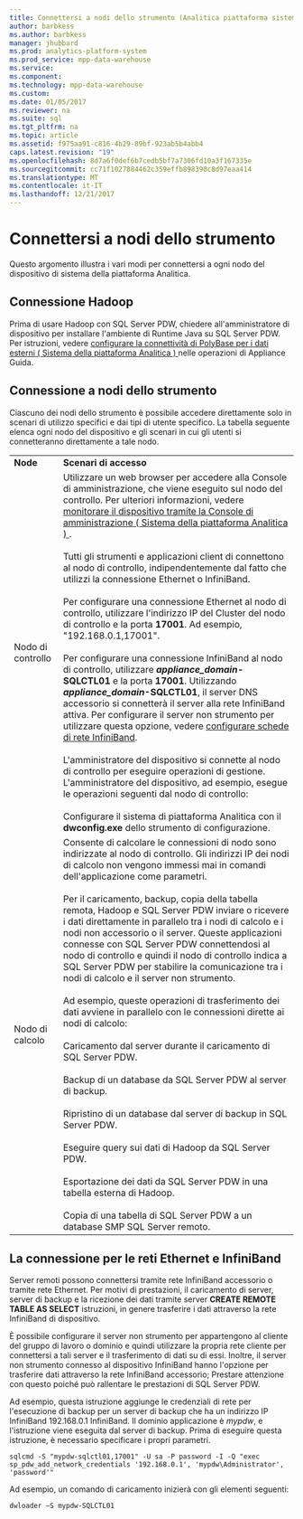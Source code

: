 ```yaml
---
title: Connettersi a nodi dello strumento (Analitica piattaforma sistema)
author: barbkess
ms.author: barbkess
manager: jhubbard
ms.prod: analytics-platform-system
ms.prod_service: mpp-data-warehouse
ms.service: 
ms.component: 
ms.technology: mpp-data-warehouse
ms.custom: 
ms.date: 01/05/2017
ms.reviewer: na
ms.suite: sql
ms.tgt_pltfrm: na
ms.topic: article
ms.assetid: f975aa91-c816-4b29-89bf-923ab5b4abb4
caps.latest.revision: "19"
ms.openlocfilehash: 8d7a6f0def6b7cedb5bf7a7306fd10a3f167335e
ms.sourcegitcommit: cc71f1027884462c359effb898390c8d97eaa414
ms.translationtype: MT
ms.contentlocale: it-IT
ms.lasthandoff: 12/21/2017
---
```

# <a name="connect-to-appliance-nodes"></a>Connettersi a nodi dello strumento
Questo argomento illustra i vari modi per connettersi a ogni nodo del dispositivo di sistema della piattaforma Analitica.  
  
## <a name="connecting-with-hadoop"></a>Connessione Hadoop  
Prima di usare Hadoop con SQL Server PDW, chiedere all'amministratore di dispositivo per installare l'ambiente di Runtime Java su SQL Server PDW. Per istruzioni, vedere [configurare la connettività di PolyBase per i dati esterni &#40; Sistema della piattaforma Analitica &#41; ](configure-polybase-connectivity-to-external-data.md) nelle operazioni di Appliance Guida.  
  
## <a name="ConnectingToIndividualNodes"></a>Connessione a nodi dello strumento  
Ciascuno dei nodi dello strumento è possibile accedere direttamente solo in scenari di utilizzo specifici e dai tipi di utente specifico. La tabella seguente elenca ogni nodo del dispositivo e gli scenari in cui gli utenti si connetteranno direttamente a tale nodo.  
  
<!-- MISSING LINKS For information on the purpose of each node, see [Understanding SQL Server PDW &#40;SQL Server PDW&#41;](../sqlpdw/understanding-sql-server-pdw-sql-server-pdw.md).  -->  
  
|||  
|-|-|  
|**Node**|**Scenari di accesso**|  
|Nodo di controllo|Utilizzare un web browser per accedere alla Console di amministrazione, che viene eseguito sul nodo del controllo. Per ulteriori informazioni, vedere [monitorare il dispositivo tramite la Console di amministrazione &#40; Sistema della piattaforma Analitica &#41; ](monitor-the-appliance-by-using-the-admin-console.md).<br /><br />Tutti gli strumenti e applicazioni client di connettono al nodo di controllo, indipendentemente dal fatto che utilizzi la connessione Ethernet o InfiniBand.<br /><br />Per configurare una connessione Ethernet al nodo di controllo, utilizzare l'indirizzo IP del Cluster del nodo di controllo e la porta **17001**. Ad esempio, "192.168.0.1,17001".<br /><br />Per configurare una connessione InfiniBand al nodo di controllo, utilizzare  ***appliance_domain*-SQLCTL01** e la porta **17001**. Utilizzando  ***appliance_domain*-SQLCTL01**, il server DNS accessorio si connetterà il server alla rete InfiniBand attiva. Per configurare il server non strumento per utilizzare questa opzione, vedere [configurare schede di rete InfiniBand](configure-infiniband-network-adapters.md).<br /><br />L'amministratore del dispositivo si connette al nodo di controllo per eseguire operazioni di gestione. L'amministratore del dispositivo, ad esempio, esegue le operazioni seguenti dal nodo di controllo:<br /><br />Configurare il sistema di piattaforma Analitica con il **dwconfig.exe** dello strumento di configurazione.|  
|Nodo di calcolo|Consente di calcolare le connessioni di nodo sono indirizzate al nodo di controllo. Gli indirizzi IP dei nodi di calcolo non vengono immessi mai in comandi dell'applicazione come parametri.<br /><br />Per il caricamento, backup, copia della tabella remota, Hadoop e SQL Server PDW inviare o ricevere i dati direttamente in parallelo tra i nodi di calcolo e i nodi non accessorio o il server. Queste applicazioni connesse con SQL Server PDW connettendosi al nodo di controllo e quindi il nodo di controllo indica a SQL Server PDW per stabilire la comunicazione tra i nodi di calcolo e il server non strumento.<br /><br />Ad esempio, queste operazioni di trasferimento dei dati avviene in parallelo con le connessioni dirette ai nodi di calcolo:<br /><br />Caricamento dal server durante il caricamento di SQL Server PDW.<br /><br />Backup di un database da SQL Server PDW al server di backup.<br /><br />Ripristino di un database dal server di backup in SQL Server PDW.<br /><br />Eseguire query sui dati di Hadoop da SQL Server PDW.<br /><br />Esportazione dei dati da SQL Server PDW in una tabella esterna di Hadoop.<br /><br />Copia di una tabella di SQL Server PDW a un database SMP SQL Server remoto.|  
  
## <a name="connecting-to-the-ethernet-and-infiniband-networks"></a>La connessione per le reti Ethernet e InfiniBand  
Server remoti possono connettersi tramite rete InfiniBand accessorio o tramite rete Ethernet. Per motivi di prestazioni, il caricamento di server, server di backup e la ricezione dei dati tramite server **CREATE REMOTE TABLE AS SELECT** istruzioni, in genere trasferire i dati attraverso la rete InfiniBand di dispositivo.  
  
È possibile configurare il server non strumento per appartengono al cliente del gruppo di lavoro o dominio e quindi utilizzare la propria rete cliente per connettersi a tali server e il trasferimento di dati su di essi. Inoltre, il server non strumento connesso al dispositivo InfiniBand hanno l'opzione per trasferire dati attraverso la rete InfiniBand accessorio; Prestare attenzione con questo poiché può rallentare le prestazioni di SQL Server PDW.  
  
Ad esempio, questa istruzione aggiunge le credenziali di rete per l'esecuzione di backup per un server di backup che ha un indirizzo IP InfiniBand 192.168.0.1 InfiniBand. Il dominio applicazione è *mypdw*, e l'istruzione viene eseguita dal server di backup. Prima di eseguire questa istruzione, è necessario specificare i propri parametri.  
  
```  
sqlcmd -S "mypdw-sqlctl01,17001" -U sa -P password -I -Q "exec sp_pdw_add_network_credentials '192.168.0.1', 'mypdw\Administrator', 'password'"  
```  
  
Ad esempio, un comando di caricamento inizierà con gli elementi seguenti:  
  
```  
dwloader –S mypdw-SQLCTL01  
```  
  
<!-- MISSING LINKS ## See Also  
[Configure an External Windows System To Receive Remote Table Copies Using InfiniBand &#40;SQL Server PDW&#41;](../sqlpdw/configure-an-external-windows-system-to-receive-remote-table-copies-using-infiniband-sql-server-pdw.md)  
[Common Metadata Query Examples &#40;SQL Server PDW&#41;](../sqlpdw/common-metadata-query-examples-sql-server-pdw.md)  -->  
  
